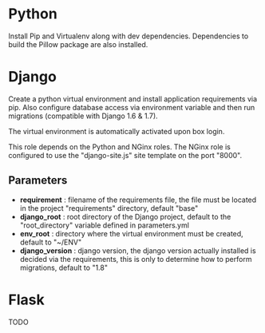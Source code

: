 # Python

Install Pip and Virtualenv along with dev dependencies. Dependencies to build the
Pillow package are also installed.

# Django

Create a python virtual environment and install application requirements via pip.
Also configure database access via environment variable and then run migrations
(compatible with Django 1.6 & 1.7).

The virtual environment is automatically activated upon box login.

This role depends on the Python and NGinx roles. The NGinx role is configured to
use the "django-site.js" site template on the port "8000".

## Parameters

* **requirement** : filename of the requirements file, the file must be located in the project "requirements" directory, default "base"
* **django_root** : root directory of the Django project, default to the "root_directory" variable defined in parameters.yml
* **env_root** : directory where the virtual environment must be created, default to "~/ENV"
* **django_version** : django version, the django version actually installed is decided via the requirements, this is only to determine how to perform migrations, default to "1.8"

# Flask

TODO
